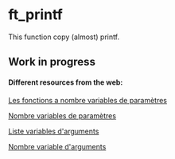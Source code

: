 # ft_printf
This function copy (almost) printf.

## Work in progress

#### Different resources from the web:
[Les fonctions a nombre variables de paramètres](https://openclassrooms.com/courses/les-fonctions-a-nombre-variable-de-parametres)

[Nombre variables de paramètres](https://openclassrooms.com/forum/sujet/nombre-d-arguments-indefini-15588)

[Liste variables d'arguments](http://alain.dancel.free.fr/c/c70_140.htm)

[Nombre variable d'arguments](http://codes-sources.commentcamarche.net/faq/877-les-fonctions-a-nombre-variable-d-arguments)